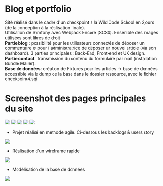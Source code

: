 # Blog et portfolio 

Sité réalisé dans le cadre d'un checkpoint à la Wild Code School en 2jours (de la conception à la réalisation finale). <br>
Utilisation de Symfony avec Webpack Encore (SCSS). Ensemble des images utilisées sont libres de droit<br>
**Partie blog** : possibilité pour les utilisateurs connectés de déposer un commentaire et pour l'administratrice de déposer un nouvel article (via son dashboard). 3 parties principales : Back-End, Front-end et UX design.<br>
**Partie contact** : transmission du contenu du formulaire par mail (installation Bundle Mailer).<br>
**Base de données**: création de Fixtures pour les articles -> base de données accessible via le dump de la base dans le dossier ressource, avec le fichier checkpoint4.sql

# Screenshot des pages principales du site
<img src="ressource/home.png">
<img src="ressource/blog.png">
<img src="ressource/projets.png">
<img src="ressource/contact.png">
<img src="ressource/dashboard.png">

* Projet réalisé en methode agile. Ci-dessous les backlogs & users story
<img src="ressource/userstories.png">

* Réalisation d'un wireframe rapide
<img src="ressource/wireframe.jpg">

* Modélisation de la base de données
<img src="ressource/BD.jpg">


